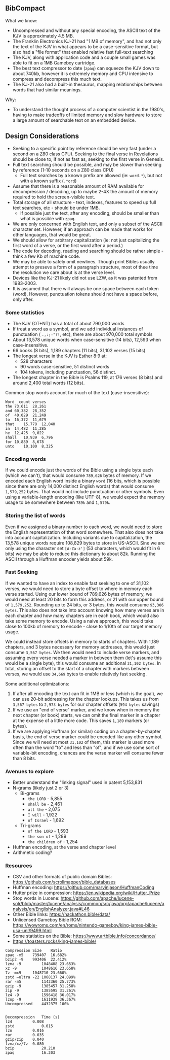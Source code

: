 ## BibCompact

What we know:

* Uncompressed and without any special encoding, the ASCII text of the KJV is approximately 4.5 MB.
* The Franklin Electronics KJ-21 had "1 MB of memory", and had not only the text of the KJV in what appears to be a
  case-sensitive format, but also had a "file format" that enabled relative fast full-text searching
* The KJV, along with application code and a couple small games was able to fit on a 1MB Gameboy cartridge.
* The best text compressor to date (`zpaq`) can squeeze the KJV down to about 740kb, however it is extremely memory and
  CPU intensive to compress and decompress this much text.
* The KJ-21 also had a built-in thesaurus, mapping relationships between words that had similar meanings.

Why:

* To understand the thought process of a computer scientist in the 1980's, having to make tradeoffs of limited memory
  and slow hardware to store a large amount of searchable text on an embedded device.

## Design Considerations

* Seeking to a specific point by reference should be very fast (under a second on a Z80 class CPU). Seeking to the final
  verse in Revelations should be close to, if not as fast as, seeking to the first verse in Genesis.
* Full text searching should be possible, and may be slower than seeking by reference (1-10 seconds on a Z80 class CPU)
    * Full text searches by a known prefix are allowed (ie: `word.*`), but not with a known suffix (`.*ord`)
* Assume that there is a reasonable amount of RAM available for decompression / decoding, up to maybe 2-4X the amount of
  memory required to hold the screen-visible text.
* Total storage of all structure - text, indexes, features to speed up full text searches, etc - should be under 1MB.
    * If possible just the text, after any encoding, should be smaller than what is possible with `zpaq`.
* We are only concerned with English text, and only a subset of the ASCII character set. However, if an approach can be
  made that works for other languages, that would be great.
* We should allow for arbitrary capitalization (ie: not just capitalizing the first word of a verse, or the first word
  after a period.)
* The code for decoding, reading and searching should be rather simple - think a few Kb of machine code.
* We may be able to safely omit newlines. Though print Bibles usually attempt to preseve a form of a paragraph
  structure, most of thee time the resolution we care about is at the verse level.
* Devices like the KJ-21 likely did not use LZW, as it was patented from 1983-2003.
* It is assumed that there will always be one space between each token (word). However, punctuation tokens should not
  have a space before, only after.

### Some statistics

* The KJV (OT+NT) has a total of about 790,000 words
* If treat a word as a symbol, and we add individual instances of punctuation ( `.,:;-"?!`, etc), there are about
  970,000 total symbols
* About 13,578 unique words when case-sensitive (14 bits), 12,593 when case-insensitive.
* 66 books (8 bits), 1,189 chapters (11 bits), 31,102 verses (15 bits)
* The longest verse in the KJV is Esther 8:9 at:
  * 528 characters
  * 90 words case-sensitive, 51 distinct words
  * 104 tokens, including punctuation, 56 distinct.
* The longest chapter in the Bible is Psalms 119, at 176 verses (8 bits) and around 2,400 total words (12 bits).

Common stop words account for much of the text (case-insensitive):

```
Word  count verses
the	73,611	28,261
and	60,382	28,352
of	40,029	21,249
to	16,372	11,679
that	15,778	12,040
in	14,482	11,285
he	12,425	9,022
shall	10,939	6,796
for	10,889	8,678
unto	10,100	8,325
```

### Encoding words

If we could encode just the words of the Bible using a single byte each (which we can't), that would consume `789,626`
bytes of memory. If we encoded each English word inside a binary `word` (16 bits, which is possible since there are only
14,000 distinct English words) that would consume `1,579,252` bytes. That would not include punctuation or other
symbols. Even using a variable-length encoding (like UTF-8), we would expect the memory usage to be somewhere
between `789k` and `1,579k`.

### Storing the list of words

Even if we assigned a binary number to each word, we would need to store the English representation of that word
somewhere. That also does not take into account capitalization. Including variants due to capitalization, the 13,578
unique words require 108,829 bytes to store in US-ASCII. Sine we are only using the character set `[A-Za-z']` (53
characters, which would fit in 6 bits) we may be able to reduce this dictionary to about 82k. Running the ASCII through
a Huffman encoder yields about 59k.

### Fast Seeking

If we wanted to have an index to enable fast seeking to one of 31,102 verses, we would need to store a byte offset to
where in memory each verse started. Using our lower bound of 789,626 bytes of memory, we would need at least 20 bits to
form this address, or 21 with our upper bound of `1,579,252`. Rounding up to 24 bits, or 3 bytes, this would consume
`93,306 bytes`. This also does not take into account knowing how many verses are in each chapter and how many chapters
are in each book, which would also take some memory to encode. Using a naive approach, this would take close to 100kb of
memory to encode - close to 1/10th of our target memory usage.

We could instead store offsets in memory to starts of chapters. With 1,189 chapters, and 3 bytes necessary for memory
addresses, this would just consume `3,567 bytes`. We then would need to include verse markers, and assuming every verse
needed a marker in between them (let's assume this would be a single byte), this would consume an
additional `31,102 bytes`. In total, storing an offset to the start of a chapter with markers between verses, we would
use `34,669` bytes to enable relatively fast seeking.

Some additional optimizations:

1. If after all encoding the text can fit in 1MB or less (which is the goal), we can use 20-bit addressing for the
   chapter lookups. This takes us from `3,567 bytes` to `2,973 bytes` for our chapter offsets (`594 bytes` savings)
2. If we use an "end of verse" marker, and we know when in memory the next chapter (or book) starts, we can omit the
   final marker in a chapter at the expense of a little more code. This saves `1,189` markers (or bytes).
3. If we are applying Huffman (or similar) coding on a chapter-by-chapter basis, the end of verse marker could be
   encoded like any other symbol. Since we will need at most `31,102` of them, this marker is used more often than the
   word "to" and less than "of", and if we use some sort of variable-bit encoding, chances are the verse marker will
   consume fewer than 8 bits.

### Avenues to explore

* Better understand the "linking signal" used in patent 5,153,831
* N-grams (likely just 2 or 3)
    * Bi-grams
        * `the LORD` - 5,855
        * `shall be` - 2,461
        * `all the` - 2,075
        * `I will` - 1,922
        * `of Israel` - 1,692
    * Tri-grams
        * `of the LORD` - 1,593
        * `the son of` - 1,289
        * `the children of` - 1,254
* Huffman encoding, at the verse and chapter level
* Arithmetic coding?

### Resources

* CSV and other formats of public domain Bibles: https://github.com/scrollmapper/bible_databases
* Huffman encoding: https://github.com/marvinjason/HuffmanCoding
* Hutter prize in compression: https://en.wikipedia.org/wiki/Hutter_Prize
* Stop words in
  Lucene: https://github.com/apache/lucene-solr/blob/master/lucene/analysis/common/src/java/org/apache/lucene/analysis/en/EnglishAnalyzer.java#L46
* Other Bible links: https://hackathon.bible/data/
* Unlicensed Gameboy Bible ROM: https://wowroms.com/en/roms/nintendo-gameboy/king-james-bible-usa-unl/9499.html
* Some statistics on the Bible: https://www.artbible.info/concordance/
* https://toasters.rocks/king-james-bible/

```
Compression	Size	Ratio
zpaq -m5	739407	16.682%
bzip2 -9	993406	22.412%
lzma -9	        1048408	23.653%
xz -9	        1048616	23.658%
7z -mx9 	1048710	23.660%
zstd –ultra -22	1068137	24.099%
rar -m5	        1142360	25.773%
gzip -9	        1385457	31.258%
zip -9	        1385595	31.261%
lz4 -9	        1596418	36.017%
lzop -9	        1611939	36.367%
Uncompressed	4432375	100%


Decompression	Time (s)
lz4	        0.008
zstd	        0.015
lzo	        0.016
rar	        0.035
gzip/zip	0.040
lzma/xz/7z	0.080
bzip            20.210
zpaq	        16.203
```